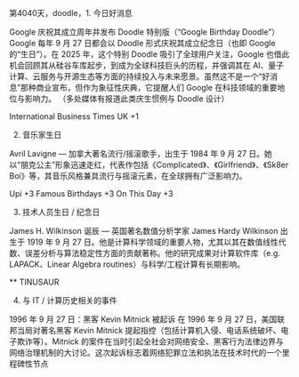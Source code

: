 第4040天，doodle，1. 今日好消息

Google 庆祝其成立周年并发布 Doodle 特别版（“Google Birthday Doodle”）
Google 每年 9 月 27 日都会以 Doodle 形式庆祝其成立纪念日（也即 Google 的“生日”）。在 2025 年，这个特别 Doodle 吸引了全球用户关注，Google 也借此机会回顾其从硅谷车库起步，到成为全球科技巨头的历程，并强调其在 AI、量子计算、云服务与开源生态等方面的持续投入与未来愿景。虽然这不是一个“好消息”那种商业宣布，但作为象征性庆典，它提醒人们 Google 在科技领域的重要地位与影响力。 （多处媒体有报道此类庆生惯例与 Doodle 设计）

International Business Times UK
+1

2. 音乐家生日

Avril Lavigne — 加拿大著名流行/摇滚歌手，出生于 1984 年 9 月 27 日。她以“朋克公主”形象迅速走红，代表作包括《Complicated》、《Girlfriend》、《Sk8er Boi》等，其音乐风格兼具流行与摇滚元素，在全球拥有广泛影响力。

Upi
+3
Famous Birthdays
+3
On This Day
+3

3. 技术人员生日 / 纪念日

James H. Wilkinson 诞辰 — 英国著名数值分析学家 James Hardy Wilkinson 出生于 1919 年 9 月 27 日。他是计算科学领域的重要人物，尤其以其在数值线性代数、误差分析与算法稳定性方面的贡献著称。他的研究成果对计算软件库（e.g. LAPACK、Linear Algebra routines）与科学/工程计算有长期影响。

** TINUSAUR

4. 与 IT / 计算历史相关的事件

1996 年 9 月 27 日：黑客 Kevin Mitnick 被起诉
在 1996 年 9 月 27 日，美国联邦当局对著名黑客 Kevin Mitnick 提起指控（包括计算机入侵、电话系统破坏、电子欺诈等）。Mitnick 的案件在当时引起全社会对网络安全、黑客行为法律边界与网络治理机制的大讨论。这次起诉标志着网络犯罪立法和执法在技术时代的一个里程碑性节点